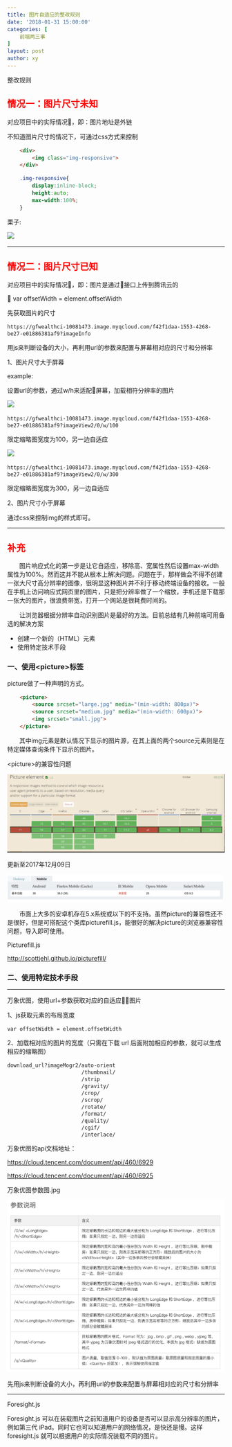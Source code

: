 ```yaml
---
title: 图片自适应的整改规则
date: '2018-01-31 15:00:00'
categories: [
    前端两三事
]
layout: post
author: xy
---
```


整改规则

<h2 style="color:red">情况一：图片尺寸未知</h2>

对应项目中的实际情况，即：图片地址是外链

不知道图片尺寸的情况下，可通过css方式来控制

```html
    <div>
        <img class="img-responsive">
    </div>
```
```css
    .img-responsive{
        display:inline-block;
        height:auto;
        max-width:100%;
    }
```
栗子:

<img src="https://ss3.bdstatic.com/70cFv8Sh_Q1YnxGkpoWK1HF6hhy/it/u=1723503858,1481549703&fm=200&gp=0.jpg" style="display:inline-block;height:auto;max-width:100%;"/>

-----------------

<h2 style="color:red">情况二：图片尺寸已知</h2>

对应项目中的实际情况，即：图片是通过接口上传到腾讯云的

   var offsetWidth = element.offsetWidth

先获取图片的尺寸

    https://gfwealthci-10081473.image.myqcloud.com/f42f1daa-1553-4268-be27-e01886381af9?imageInfo


用js来判断设备的大小，再利用url的参数来配置与屏幕相对应的尺寸和分辨率

1、图片尺寸大于屏幕

example:

设置url的参数，通过w/h来适配屏幕，加载相符分辨率的图片

<img src ="https://gfwealthci-10081473.image.myqcloud.com/f42f1daa-1553-4268-be27-e01886381af9?imageView2/0/w/100">

    https://gfwealthci-10081473.image.myqcloud.com/f42f1daa-1553-4268-be27-e01886381af9?imageView2/0/w/100

限定缩略图宽度为100，另一边自适应

<img src ="https://gfwealthci-10081473.image.myqcloud.com/f42f1daa-1553-4268-be27-e01886381af9?imageView2/0/w/300">

    https://gfwealthci-10081473.image.myqcloud.com/f42f1daa-1553-4268-be27-e01886381af9?imageView2/0/w/300

限定缩略图宽度为300，另一边自适应


2、图片尺寸小于屏幕

通过css来控制img的样式即可。


---------------------------------



<h2 style="color:red">补充</h2>

<p style="text-indent:2em">图片响应式化的第一步是让它自适应，移除高、宽属性然后设置max-width属性为100%。然而这并不能从根本上解决问题。问题在于，那样做会不得不创建一张大尺寸高分辨率的图像，很明显这种图片并不利于移动终端设备的接收。一般在手机上访问响应式网页里的图片，只是把分辨率做了一个缩放，手机还是下载那一张大的图片，很浪费带宽，打开一个网站是很耗费时间的。</p>

<p style="text-indent:2em">让浏览器根据分辨率自动识别图片是最好的方法。目前总结有几种前端可用备选的解决方案</p>

<ul>    
    <li>创建一个新的（HTML）元素</li>
    <li>使用特定技术手段</li>
</ul>

### 一、使用&lt;picture&gt;标签

picture做了一种声明的方式。

```html
    <picture>  
        <source srcset="large.jpg" media="(min-width: 800px)">  
        <source srcset="medium.jpg" media="(min-width: 600px)">  
        <img srcset="small.jpg">  
    </picture> 
```

<p style="text-indent:2em">其中img元素是默认情况下显示的图片源，在其上面的两个source元素则是在特定媒体查询条件下显示的图片。</p>


&lt;picture&gt;的兼容性问题

![picture标签的兼容性](/images/自适应的问题/picture的兼容性.jpg)

更新至2017年12月09日

![picture标签的手机兼容性](/images/自适应的问题/picture手机兼容问题.jpg)


<p style="text-indent:2em">市面上大多的安卓机存在5.x系统或以下的不支持。虽然picture的兼容性还不是很好，但是可搭配这个类库picturefill.js，能很好的解决picture的浏览器兼容性问题，导入即可使用。</p>

Picturefill.js

<a href="http://scottjehl.github.io/picturefill/">http://scottjehl.github.io/picturefill/</a>



### 二、使用特定技术手段


---------------------

万象优图，使用url+参数获取对应的自适应图片

1、js获取元素的布局宽度

    var offsetWidth = element.offsetWidth

2、加载相对应的图片的宽度（只需在下载 url 后面附加相应的参数，就可以生成相应的缩略图）

    download_url?imageMogr2/auto-orient
                            /thumbnail/
                            /strip
                            /gravity/
                            /crop/
                            /scrop/
                            /rotate/
                            /format/
                            /quality/
                            /cgif/
                            /interlace/



万象优图的api文档地址：

<a href="https://cloud.tencent.com/document/api/460/6929">https://cloud.tencent.com/document/api/460/6929</a>

<a href="https://cloud.tencent.com/document/api/460/6925">https://cloud.tencent.com/document/api/460/6925</a>

万象优图参数图.jpg

![万象优图参数图](/images/自适应的问题/万象优图参数图.jpg)



先用js来判断设备的大小，再利用url的参数来配置与屏幕相对应的尺寸和分辨率

----------------------------


Foresight.js

Foresight.js 可以在装载图片之前知道用户的设备是否可以显示高分辨率的图片，例如第三代 iPad。同时它也可以知道用户的网络情况，是快还是慢。这样 foresight.js 就可以根据用户的实际情况装载不同的图片。

